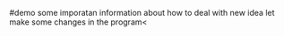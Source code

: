 #demo
some imporatan information about how to deal with new idea
let make some changes in the program<
